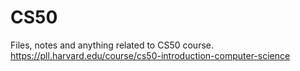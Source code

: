 # CS50
Files, notes and anything related to CS50 course. https://pll.harvard.edu/course/cs50-introduction-computer-science
